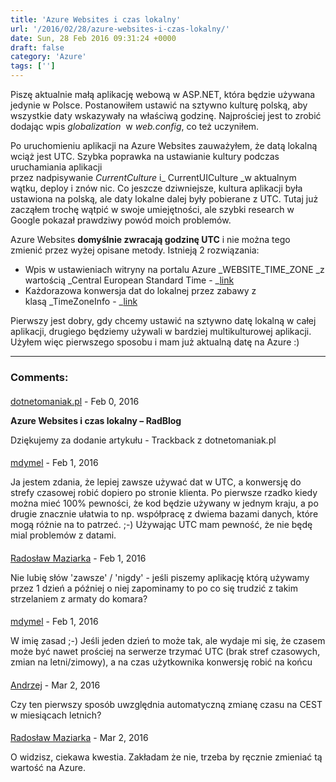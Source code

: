 ```yaml
---
title: 'Azure Websites i czas lokalny'
url: '/2016/02/28/azure-websites-i-czas-lokalny/'
date: Sun, 28 Feb 2016 09:31:24 +0000
draft: false
category: 'Azure'
tags: ['']
---
```


Piszę aktualnie małą aplikację webową w ASP.NET, która będzie używana jedynie w Polsce. Postanowiłem ustawić na sztywno kulturę polską, aby wszystkie daty wskazywały na właściwą godzinę. Najprościej jest to zrobić dodając wpis _globalization_  w _web.config_, co też uczyniłem.

Po uruchomieniu aplikacji na Azure Websites zauważyłem, że datą lokalną wciąż jest UTC. Szybka poprawka na ustawianie kultury podczas uruchamiania aplikacji przez nadpisywanie _CurrentCulture_ i_ CurrentUICulture _w aktualnym wątku, deploy i znów nic. Co jeszcze dziwniejsze, kultura aplikacji była ustawiona na polską, ale daty lokalne dalej były pobierane z UTC. Tutaj już zacząłem trochę wątpić w swoje umiejętności, ale szybki research w Google pokazał prawdziwy powód moich problemów.

Azure Websites **domyślnie zwracają godzinę UTC** i nie można tego zmienić przez wyżej opisane metody. Istnieją 2 rozwiązania:

*   Wpis w ustawieniach witryny na portalu Azure _WEBSITE\_TIME\_ZONE _z wartością _Central European Standard Time - _[link](http://blogs.msdn.com/b/tomholl/archive/2015/04/07/changing-the-server-time-zone-on-azure-web-apps.aspx)
*   Każdorazowa konwersja dat do lokalnej przez zabawy z klasą _TimeZoneInfo - _[link](http://blogs.msdn.com/b/waws/archive/2014/08/05/get-the-local-server-time-for-your-azure-web-site.aspx)

Pierwszy jest dobry, gdy chcemy ustawić na sztywno datę lokalną w całej aplikacji, drugiego będziemy używali w bardziej multikulturowej aplikacji. Użyłem więc pierwszego sposobu i mam już aktualną datę na Azure :)

---
### Comments:
#### 
[dotnetomaniak.pl](http://dotnetomaniak.pl/Azure-Websites-i-czas-lokalny-RadBlog "") - <time datetime="2016-02-28 15:52:30">Feb 0, 2016</time>

**Azure Websites i czas lokalny – RadBlog**

Dziękujemy za dodanie artykułu - Trackback z dotnetomaniak.pl
#### 
[mdymel](http://dymel.pl "michal+disqus@dymel.pl") - <time datetime="2016-02-29 04:36:00">Feb 1, 2016</time>

Ja jestem zdania, że lepiej zawsze używać dat w UTC, a konwersję do strefy czasowej robić dopiero po stronie klienta. Po pierwsze rzadko kiedy można mieć 100% pewności, że kod będzie używany w jednym kraju, a po drugie znacznie ułatwia to np. współpracę z dwiema bazami danych, które mogą różnie na to patrzeć. ;-) Używając UTC mam pewność, że nie będę mial problemów z datami.
#### 
[Radosław Maziarka]( "maziarka.radoslaw@outlook.com") - <time datetime="2016-02-29 14:53:00">Feb 1, 2016</time>

Nie lubię słów 'zawsze' / 'nigdy' - jeśli piszemy aplikację którą używamy przez 1 dzień a później o niej zapominamy to po co się trudzić z takim strzelaniem z armaty do komara?
#### 
[mdymel](http://dymel.pl "michal+disqus@dymel.pl") - <time datetime="2016-02-29 16:31:00">Feb 1, 2016</time>

W imię zasad ;-) Jeśli jeden dzień to może tak, ale wydaje mi się, że czasem może być nawet prościej na serwerze trzymać UTC (brak stref czasowych, zmian na letni/zimowy), a na czas użytkownika konwersję robić na końcu
#### 
[Andrzej]( "lo4c25@wp.pl") - <time datetime="2016-03-01 08:28:00">Mar 2, 2016</time>

Czy ten pierwszy sposób uwzględnia automatyczną zmianę czasu na CEST w miesiącach letnich?
#### 
[Radosław Maziarka]( "maziarka.radoslaw@outlook.com") - <time datetime="2016-03-01 09:05:00">Mar 2, 2016</time>

O widzisz, ciekawa kwestia. Zakładam że nie, trzeba by ręcznie zmieniać tą wartość na Azure.
